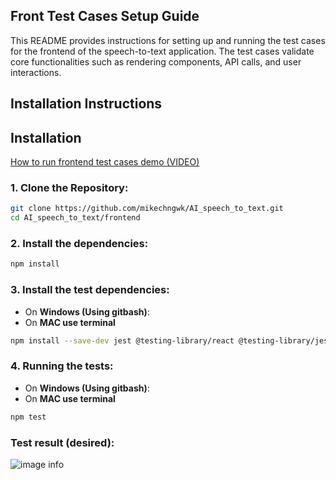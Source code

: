## **Front Test Cases Setup Guide**
This README provides instructions for setting up and running the test cases for the frontend of the speech-to-text application. The test cases validate core functionalities such as rendering components, API calls, and user interactions.

## **Installation Instructions**

## **Installation**
[How to run frontend test cases demo (VIDEO)](https://youtu.be/nHfjJDYDcSw)
### 1. Clone the Repository:
```bash
git clone https://github.com/mikechngwk/AI_speech_to_text.git
cd AI_speech_to_text/frontend
```
### 2. Install the dependencies:

```bash
npm install
```

### 3. Install the test dependencies:

- On **Windows (Using gitbash)**:
- On **MAC use terminal**
```bash
npm install --save-dev jest @testing-library/react @testing-library/jest-dom msw cypress
```
### 4. Running the tests:
- On **Windows (Using gitbash)**:
- On **MAC use terminal**
```bash
npm test
``````

### Test result (desired):
![image info](./image_test/frontendtestcases1.png)

